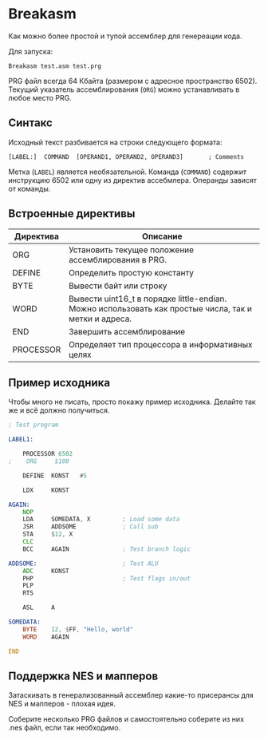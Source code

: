 # Breakasm

Как можно более простой и тупой ассемблер для генереации кода.

Для запуска:

```
Breakasm test.asm test.prg
```

PRG файл всегда 64 Кбайта (размером с адресное пространство 6502). Текущий указатель ассемблирования (`ORG`) можно устанавливать в любое место PRG.

## Синтакс

Исходный текст разбивается на строки следующего формата:

```
[LABEL:]  COMMAND  [OPERAND1, OPERAND2, OPERAND3]       ; Comments
```

Метка (`LABEL`) является необязательной. Команда (`COMMAND`) содержит инструкцию 6502 или одну из директив ассебмлера. Операнды зависят от команды.

## Встроенные директивы

|Директива|Описание|
|---|---|
|ORG|Установить текущее положение ассемблирования в PRG.|
|DEFINE|Определить простую константу|
|BYTE|Вывести байт или строку|
|WORD|Вывести uint16_t в порядке little-endian. Можно использовать как простые числа, так и метки и адреса.|
|END|Завершить ассемблирование|
|PROCESSOR|Определяет тип процессора в информативных целях|

## Пример исходника

Чтобы много не писать, просто покажу пример исходника. Делайте так же и всё должно получиться.

```asm
; Test program

LABEL1:

    PROCESSOR 6502
;    ORG     $100

    DEFINE  KONST   #5

    LDX     KONST

AGAIN:
    NOP
    LDA     SOMEDATA, X         ; Load some data
    JSR     ADDSOME             ; Call sub
    STA     $12, X
    CLC
    BCC     AGAIN               ; Test branch logic

ADDSOME:                        ; Test ALU
    ADC     KONST
    PHP                         ; Test flags in/out
    PLP
    RTS

    ASL     A

SOMEDATA:
    BYTE    12, $FF, "Hello, world" 
    WORD    AGAIN

END
```

## Поддержка NES и мапперов

Затаскивать в генерализованный ассемблер какие-то присерансы для NES и мапперов - плохая идея.

Соберите несколько PRG файлов и самостоятельно соберите из них .nes файл, если так необходимо.
